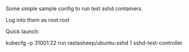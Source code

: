 Some simple sample config to run test sshd containers.

Log into them as root:root

Quick launch:

 kubecfg -p 31001:22 run rastasheep/ubuntu-sshd 1 sshd-test-controller

